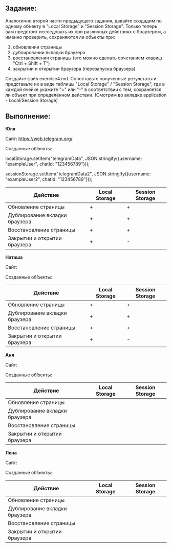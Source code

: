 ## Задание: 

Аналогично второй части предыдущего задания, давайте создадим по одному объекту в "Local Storage" и "Session Storage". Только теперь вам предстоит исследовать их при различных действиях с браузером, а именно проверить, сохраняются ли объекты при:
1. обновлении страницы
2. дублировании вкладки браузера
3. восстановлении страницы (это можно сделать сочетанием клавиш "Ctrl + Shift + T")
4. закрытии и открытии браузера (перезапуска браузера)

Создайте файл exercise4.md. Сопоставьте полученные результаты и представьте их в виде таблицы "Local Storage" / "Session Storage", где в каждой ячейке укажите "+" или "-" в соответствии с тем, сохраняется ли объект при определённом действии.
(Смотрим во вкладке application - Local/Session Storage)

## Выполнение:

**Юля**

Сайт: https://web.telegram.org/

Созданные обЪекты: 

localStorage.setItem("telegramData", JSON.stringify({username: "exampleUser", chatId: "123456789"}));

sessionStorage.setItem("telegramData2", JSON.stringify({username: "exampleUser2", chatId: "123456789"}));

| Действие | Local Storage | Session Storage |
|-----|----------|---------|
|Обновление страницы| + | + |
|Дублирование вкладки браузера| + | + |
|Восстановление страницы| + | + |
|Закрытии и открытии браузера| + | - |

**Наташа**

Сайт:

Созданные обЪекты: 

| Действие | Local Storage | Session Storage |
|-----|----------|---------|
|Обновление страницы| + | + |
|Дублирование вкладки браузера| + | + |
|Восстановление страницы| + | + |
|Закрытии и открытии браузера| + | - |

**Аня**

Сайт:

Созданные обЪекты: 

| Действие | Local Storage | Session Storage |
|-----|----------|---------|
|Обновление страницы|  |  |
|Дублирование вкладки браузера|  |  |
|Восстановление страницы|  |  |
|Закрытии и открытии браузера|  |  |

**Лена**

Сайт:

Созданные обЪекты: 

| Действие | Local Storage | Session Storage |
|-----|----------|---------|
|Обновление страницы|  |  |
|Дублирование вкладки браузера|  |  |
|Восстановление страницы|  |  |
|Закрытии и открытии браузера|  |  |
